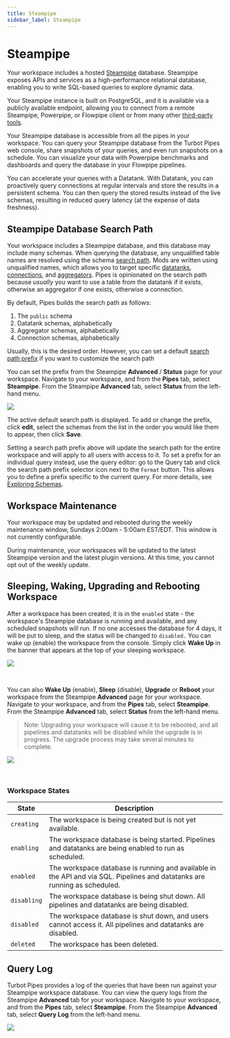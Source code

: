 ```yaml
---
title: Steampipe
sidebar_label: Steampipe
---
```



# Steampipe

Your workspace includes a hosted [Steampipe](https://steampipe.io) database.  Steampipe exposes APIs and services as a high-performance relational database, enabling you to write SQL-based queries to explore dynamic data.

Your Steampipe instance is built on PostgreSQL, and it is available via a publicly available endpoint, allowing you to connect from a remote Steampipe, Powerpipe, or Flowpipe client or from many other [third-party tools](https://turbot.com/pipes/docs/connect).

Your Steampipe database is accessible from all the pipes in your workspace. You can query your Steampipe database from the Turbot Pipes web console, share snapshots of your queries, and even run snapshots on a schedule. You can visualize your data with Powerpipe benchmarks and dashboards and query the database in your Flowpipe pipelines.   

You can accelerate your queries with a Datatank. With Datatank, you can proactively query connections at regular intervals and store the results in a persistent schema. You can then query the stored results instead of the live schemas, resulting in reduced query latency (at the expense of data freshness).



## Steampipe Database Search Path

Your workspace includes a Steampipe database, and this database may include many schemas.  When querying the database, any unqualified table names are resolved using the schema [search path](https://steampipe.io/docs/guides/search-path).  Mods are written using unqualified names, which allows you to target specific [datatanks](/pipes/docs/using/steampipe/datatank), [connections](/pipes/docs/using/steampipe/connections), and [aggregators](/pipes/docs/using/steampipe/aggregators).  Pipes is opinionated on the search path because *usually* you want to use a table from the datatank if it exists, otherwise an aggregator if one exists, otherwise a connection.

By default, Pipes builds the search path as follows:
1. The `public` schema
2. Datatank schemas, alphabetically
2. Aggregator schemas, alphabetically
2. Connection schemas, alphabetically

Usually, this is the desired order. However, you can set a default [search path prefix](https://steampipe.io/docs/guides/search-path#search-path-prefix) if you want to customize the search path

You can set the prefix from the Steampipe **Advanced** / **Status** page for your workspace.  Navigate to your workspace, and from the **Pipes** tab, select **Steampipe**.  From the Steampipe **Advanced** tab, select **Status** from the left-hand menu.

![](/images/docs/pipes/steampipe/steampipe_settings_advanced.png)


The active default search path is displayed.  To add or change the prefix, click **edit**, select the schemas from the list in the order you would like them to appear, then click **Save**.

Setting a search path prefix above will update the search path for the entire workspace and will apply to all users with access to it.
To set a prefix for an individual query instead, use the query editor: go to the Query tab and click the search path prefix selector icon next to the `Format` button. This allows you to define a prefix specific to the current query.
For more details, see [Exploring Schemas](/pipes/docs/using/steampipe/query#exploring-schemas).
## Workspace Maintenance

Your workspace may be updated and rebooted during the weekly maintenance window,
Sundays 2:00am - 5:00am EST/EDT. This window is not currently configurable.

During maintenance, your workspaces will be updated to the latest Steampipe
version and the latest plugin versions. At this time, you cannot opt out of the
weekly update.

## Sleeping, Waking, Upgrading and Rebooting Workspace

After a workspace has been created, it is in the `enabled` state - the workspace's Steampipe database is running and available, and any scheduled snapshots will run.  If no one accesses the database for 4 days, it will be put to sleep, and the status will be changed to `disabled.`  You can wake up (enable) the workspace from the console.  Simply click **Wake Up** in the banner that appears at the top of your sleeping workspace.

![](/images/docs/pipes/pipes_workspace_sleeping_banner.png)

<br />

You can also **Wake Up** (enable), **Sleep** (disable), **Upgrade** or **Reboot** your workspace from the Steampipe **Advanced** page for your workspace. Navigate to your workspace, and from the **Pipes** tab, select **Steampipe**.  From the Steampipe **Advanced** tab, select **Status** from the left-hand menu.

> Note: Upgrading your workspace will cause it to be rebooted, and all pipelines and datatanks will be disabled while the upgrade is in progress. The upgrade process may take several minutes to complete.

![](/images/docs/pipes/steampipe/steampipe_advanced_status.png)


<br />

### Workspace States

| State       | Description
|-------------|----------------------------
| `creating` | The workspace is being created but is not yet available.
| `enabling` | The workspace database is being started. Pipelines and datatanks are being enabled to run as scheduled.
| `enabled` | The workspace database is running and available in the API and via SQL.  Pipelines and datatanks are running as scheduled.
| `disabling` | The workspace database is being shut down. All pipelines and datatanks are being disabled.
| `disabled` | The workspace database is shut down, and users cannot access it. All pipelines and datatanks are disabled.
| `deleted` | The workspace has been deleted.


## Query Log

Turbot Pipes provides a log of the queries that have been run against your
Steampipe workspace database. You can view the query logs from the Steampipe **Advanced** tab for your workspace.  Navigate to your workspace, and from the **Pipes** tab, select **Steampipe**.  From the Steampipe **Advanced** tab, select **Query Log** from the left-hand menu.

![](/images/docs/pipes/steampipe/steampipe_query_log.png)
